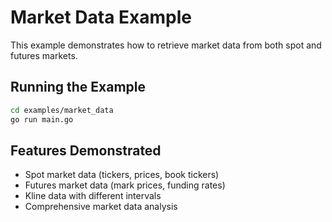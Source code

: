 # Market Data Example

This example demonstrates how to retrieve market data from both spot and futures markets.

## Running the Example

```bash
cd examples/market_data
go run main.go
```

## Features Demonstrated

- Spot market data (tickers, prices, book tickers)
- Futures market data (mark prices, funding rates)
- Kline data with different intervals
- Comprehensive market data analysis
